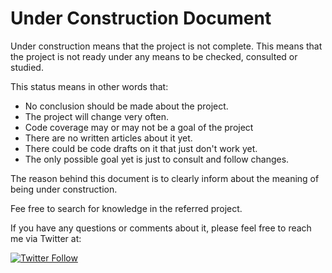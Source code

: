 # Under Construction Document

Under construction means that the project is not complete. This means that the project is not ready under any means to be checked, consulted or studied.

This status means in other words that:

-   No conclusion should be made about the project.
-   The project will change very often.
-   Code coverage may or may not be a goal of the project
-   There are no written articles about it yet.
-   There could be code drafts on it that just don't work yet.
-   The only possible goal yet is just to consult and follow changes.

The reason behind this document is to clearly inform about the meaning of being under construction.

Fee free to search for knowledge in the referred project.

If you have any questions or comments about it, please feel free to reach me via Twitter at:

[![Twitter Follow](https://img.shields.io/twitter/follow/joaofse?label=João%20Esperancinha&style=social)](https://twitter.com/joaofse)
